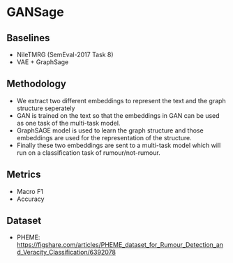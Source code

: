 # GANSage

## Baselines
- NileTMRG (SemEval-2017 Task 8)
- VAE + GraphSage

## Methodology
- We extract two different embeddings to represent the text and the graph structure seperately
- GAN is trained on the text so that the embeddings in GAN can be used as one task of the multi-task model.
- GraphSAGE model is used to learn the graph structure and those embeddings are used for the representation of the structure.
- Finally these two embeddings are sent to a multi-task model which will run on a classification task of rumour/not-rumour.

## Metrics
- Macro F1
- Accuracy

## Dataset
- PHEME: https://figshare.com/articles/PHEME_dataset_for_Rumour_Detection_and_Veracity_Classification/6392078
